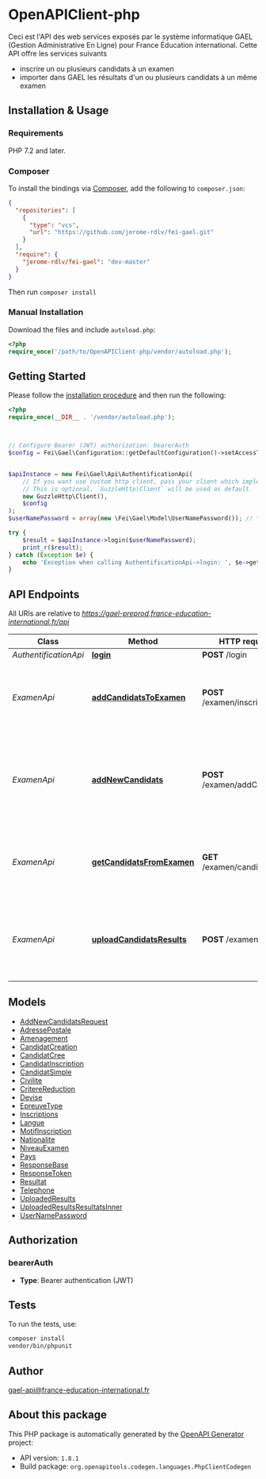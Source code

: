 # OpenAPIClient-php

Ceci est l'API des web services exposés par le système informatique GAEL (Gestion Administrative En Ligne) pour France Éducation international. 
Cette API offre les services suivants 
 * inscrire un ou plusieurs candidats à un examen
 * importer dans GAEL les résultats d'un ou plusieurs candidats à un même examen



## Installation & Usage

### Requirements

PHP 7.2 and later.

### Composer

To install the bindings via [Composer](https://getcomposer.org/), add the following to `composer.json`:

```json
{
  "repositories": [
    {
      "type": "vcs",
      "url": "https://github.com/jerome-rdlv/fei-gael.git"
    }
  ],
  "require": {
    "jerome-rdlv/fei-gael": "dev-master"
  }
}
```

Then run `composer install`

### Manual Installation

Download the files and include `autoload.php`:

```php
<?php
require_once('/path/to/OpenAPIClient-php/vendor/autoload.php');
```

## Getting Started

Please follow the [installation procedure](#installation--usage) and then run the following:

```php
<?php
require_once(__DIR__ . '/vendor/autoload.php');



// Configure Bearer (JWT) authorization: bearerAuth
$config = Fei\Gael\Configuration::getDefaultConfiguration()->setAccessToken('YOUR_ACCESS_TOKEN');


$apiInstance = new Fei\Gael\Api\AuthentificationApi(
    // If you want use custom http client, pass your client which implements `GuzzleHttp\ClientInterface`.
    // This is optional, `GuzzleHttp\Client` will be used as default.
    new GuzzleHttp\Client(),
    $config
);
$userNamePassword = array(new \Fei\Gael\Model\UserNamePassword()); // \Fei\Gael\Model\UserNamePassword[] | username et mot de passe pour se loguer dans GAEL

try {
    $result = $apiInstance->login($userNamePassword);
    print_r($result);
} catch (Exception $e) {
    echo 'Exception when calling AuthentificationApi->login: ', $e->getMessage(), PHP_EOL;
}

```

## API Endpoints

All URIs are relative to *https://gael-preprod.france-education-international.fr/api*

Class | Method | HTTP request | Description
------------ | ------------- | ------------- | -------------
*AuthentificationApi* | [**login**](docs/Api/AuthentificationApi.md#login) | **POST** /login | Log in Gael
*ExamenApi* | [**addCandidatsToExamen**](docs/Api/ExamenApi.md#addcandidatstoexamen) | **POST** /examen/inscription | Inscrit un ou plusieurs candidats à un même examen dans GAEL
*ExamenApi* | [**addNewCandidats**](docs/Api/ExamenApi.md#addnewcandidats) | **POST** /examen/addCandidats | Ajouter dans GAEL des candidats qui passent le DELF-DALF pour la première fois.
*ExamenApi* | [**getCandidatsFromExamen**](docs/Api/ExamenApi.md#getcandidatsfromexamen) | **GET** /examen/candidats | Récupère les candidats inscrits à un examen pour un centre.
*ExamenApi* | [**uploadCandidatsResults**](docs/Api/ExamenApi.md#uploadcandidatsresults) | **POST** /examen/resultat | Téléverser les résultats (notes et absences) des candidats dans GAEL

## Models

- [AddNewCandidatsRequest](docs/Model/AddNewCandidatsRequest.md)
- [AdressePostale](docs/Model/AdressePostale.md)
- [Amenagement](docs/Model/Amenagement.md)
- [CandidatCreation](docs/Model/CandidatCreation.md)
- [CandidatCree](docs/Model/CandidatCree.md)
- [CandidatInscription](docs/Model/CandidatInscription.md)
- [CandidatSimple](docs/Model/CandidatSimple.md)
- [Civilite](docs/Model/Civilite.md)
- [CritereReduction](docs/Model/CritereReduction.md)
- [Devise](docs/Model/Devise.md)
- [EpreuveType](docs/Model/EpreuveType.md)
- [Inscriptions](docs/Model/Inscriptions.md)
- [Langue](docs/Model/Langue.md)
- [MotifInscription](docs/Model/MotifInscription.md)
- [Nationalite](docs/Model/Nationalite.md)
- [NiveauExamen](docs/Model/NiveauExamen.md)
- [Pays](docs/Model/Pays.md)
- [ResponseBase](docs/Model/ResponseBase.md)
- [ResponseToken](docs/Model/ResponseToken.md)
- [Resultat](docs/Model/Resultat.md)
- [Telephone](docs/Model/Telephone.md)
- [UploadedResults](docs/Model/UploadedResults.md)
- [UploadedResultsResultatsInner](docs/Model/UploadedResultsResultatsInner.md)
- [UserNamePassword](docs/Model/UserNamePassword.md)

## Authorization

### bearerAuth

- **Type**: Bearer authentication (JWT)

## Tests

To run the tests, use:

```bash
composer install
vendor/bin/phpunit
```

## Author

gael-api@france-education-international.fr

## About this package

This PHP package is automatically generated by the [OpenAPI Generator](https://openapi-generator.tech) project:

- API version: `1.8.1`
- Build package: `org.openapitools.codegen.languages.PhpClientCodegen`
